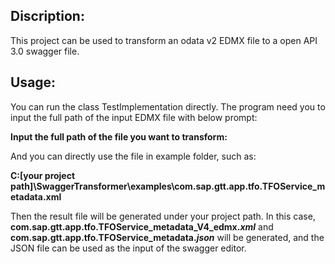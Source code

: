 ## Discription:

This project can be used to transform an odata v2 EDMX file to a open API 3.0 swagger file.

## Usage:

You can run the class TestImplementation directly.
The program need you to input the full path of the input EDMX file with below prompt:

**Input the full path of the file you want to transform:**

And you can directly use the file in example folder, such as:

**C:\[your project path]\\SwaggerTransformer\examples\com.sap.gtt.app.tfo.TFOService_metadata.xml**

Then the result file will be generated under your project path.
In this case, **com.sap.gtt.app.tfo.TFOService_metadata_V4_edmx.*xml*** and **com.sap.gtt.app.tfo.TFOService_metadata.*json*** will be generated, and the JSON file can be used as the input of the swagger editor.
